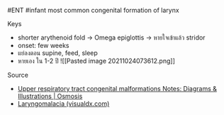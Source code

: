 #ENT #infant
most common congenital formation of larynx 

Keys
- shorter arythenoid fold → Omega epiglottis → หายใจเข้าแล้ว stridor
- onset: few weeks
- แย่ลงตอน supine, feed, sleep
- หายเอง ใน 1-2 ปี
![[Pasted image 20211024073612.png]]

Source
- [Upper respiratory tract congenital malformations Notes: Diagrams & Illustrations | Osmosis](https://www.osmosis.org/notes/Upper_respiratory_tract_congenital_malformations#page-1)
- [Laryngomalacia (visualdx.com)](https://www.visualdx.com/visualdx/diagnosis/laryngomalacia?diagnosisId=55388&moduleId=101)